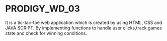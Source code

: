 # PRODIGY_WD_03
It is a tic-tac-toe web application which is created by using HTML, CSS and JAVA SCRIPT. By implementing functions to handle user clicks,track games state and check for winning conditions.
